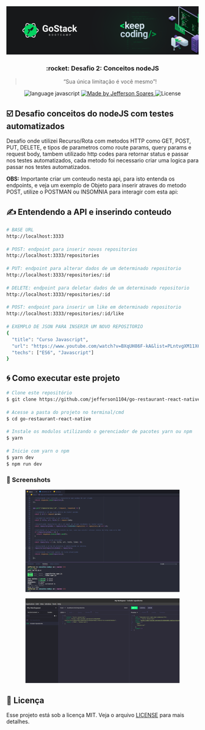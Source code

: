 <img src="assets/bootcamp-cover.png">

<h3 align="center">
  :rocket: Desafio 2: Conceitos nodeJS
</h3>

<blockquote align="center">“Sua única limitação é você mesmo”!</blockquote>

<p align="center">
  <img alt="language javascript" src="https://img.shields.io/badge/Language-Javascript-%2304D361">

  <a href="https://rocketseat.com.br">
    <img alt="Made by Jefferson Soares" src="https://img.shields.io/badge/made%20by-Jefferson%20Soares-%2304D361">
  </a>

  <img alt="License" src="https://img.shields.io/badge/license-MIT-%2304D361">
</p>


## :ballot_box_with_check: Desafio conceitos do nodeJS com testes automatizados
<p> Desafio onde utilizei Recurso/Rota com metodos HTTP como GET, POST, PUT, DELETE, e tipos de parametros como route params, query params e request body, tambem utilizado http codes para retornar status e passar nos testes automatizados, cada metodo foi necessario criar uma logica para passar nos testes automatizados.<p>

<p><strong>OBS:</strong> Importante criar um conteudo nesta api, para isto entenda os endpoints, e veja um exemplo de Objeto para inserir atraves do metodo POST, utilize o POSTMAN ou INSOMNIA para interagir com esta api:</p>

## :writing_hand: Entendendo a API e inserindo conteudo
```bash
# BASE URL 
http://localhost:3333

# POST: endpoint para inserir novos repositorios
http://localhost:3333/repositories

# PUT: endpoint para alterar dados de um determinado repositorio
http://localhost:3333/repositories/:id

# DELETE: endpoint para deletar dados de um determinado repositorio
http://localhost:3333/repositories/:id

# POST: endpoint para inserir um like em determinado repositorio
http://localhost:3333/repositories/:id/like

# EXEMPLO DE JSON PARA INSERIR UM NOVO REPOSITORIO
{
  "title": "Curso Javascript",
  "url": "https://www.youtube.com/watch?v=BXqUH86F-kA&list=PLntvgXM11X6pi7mW0O4ZmfUI1xDSIbmTm&ab_channel=CursoemV%C3%ADdeo",
  "techs": ["ES6", "Javascript"]
}
```

## :cyclone: Como executar este projeto
```bash
# Clone este repositório
$ git clone https://github.com/jefferson1104/go-restaurant-react-native.git

# Acesse a pasta do projeto no terminal/cmd
$ cd go-restaurant-react-native

# Instale os modulos utilizando o gerenciador de pacotes yarn ou npm
$ yarn

# Inicie com yarn o npm
$ yarn dev
$ npm run dev
```

### 🎨 Screenshots
<p align="center">
  <img width="80%" src="./assets/desafio-02.png">
</p>

<p align="center">
  <img width="80%" src="./assets/insomnia.png">
</p>

## :memo: Licença
Esse projeto está sob a licença MIT. Veja o arquivo [LICENSE](LICENSE) para mais detalhes.
